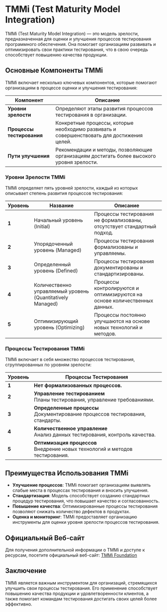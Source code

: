 # TMMi (Test Maturity Model Integration)

TMMi (Test Maturity Model Integration) — это модель зрелости, предназначенная для оценки и улучшения процессов тестирования программного обеспечения. Она помогает организациям развивать и оптимизировать свои практики тестирования, что в свою очередь способствует повышению качества продукции.

## Основные Компоненты TMMi

TMMi включает несколько ключевых компонентов, которые помогают организациям в процессе оценки и улучшения тестирования:

| Компонент                  | Описание                                                                                          |
|---------------------------|--------------------------------------------------------------------------------------------------|
| **Уровни зрелости**       | Определяют этапы развития процессов тестирования в организации.                                   |
| **Процессы тестирования**  | Конкретные процессы, которые необходимо развивать и совершенствовать для достижения целей.       |
| **Пути улучшения**        | Рекомендации и методы, позволяющие организациям достигать более высокого уровня зрелости.        |

### Уровни Зрелости TMMi

TMMi определяет пять уровней зрелости, каждый из которых описывает степень развития процессов тестирования:

| Уровень     | Название                  | Описание                                                                         |
|-------------|---------------------------|---------------------------------------------------------------------------------|
| **1**       | Начальный уровень (Initial) | Процессы тестирования не формализованы, отсутствует стандартный подход.         |
| **2**       | Упорядоченный уровень (Managed) | Процессы тестирования формализованы и управляемы.                              |
| **3**       | Определенный уровень (Defined) | Процессы тестирования документированы и стандартизированы.                      |
| **4**       | Количественно управляемый уровень (Quantitatively Managed) | Процессы контролируются и оптимизируются на основе количественных данных.      |
| **5**       | Оптимизирующий уровень (Optimizing) | Процессы постоянно улучшаются на основе новых технологий и методов.            |

### Процессы Тестирования TMMi

TMMi включает в себя множество процессов тестирования, сгруппированных по уровням зрелости:

| Уровень     | Процессы Тестирования                                                            |
|-------------|----------------------------------------------------------------------------------|
| **1**       | **Нет формализованных процессов.**                                               |
| **2**       | **Управление тестированием** <br> Планы тестирования, управление требованиями.   |
| **3**       | **Определенные процессы** <br> Документирование процессов тестирования, стандарты. |
| **4**       | **Количественное управление** <br> Анализ данных тестирования, контроль качества.  |
| **5**       | **Оптимизация процессов** <br> Внедрение новых технологий и методов тестирования. |

## Преимущества Использования TMMi

- **Улучшение процессов**: TMMi помогает организациям выявлять слабые места в процессах тестирования и вносить улучшения.
- **Стандартизация**: Модель способствует созданию стандартных процедур тестирования, что повышает качество и согласованность.
- **Повышение качества**: Оптимизированные процессы тестирования позволяют снижать количество дефектов в продуктах.
- **Оценка и мониторинг**: TMMi предоставляет организацию инструменты для оценки уровня зрелости процессов тестирования.

## Официальный Веб-сайт

Для получения дополнительной информации о TMMi и доступе к ресурсам, посетите официальный веб-сайт: [TMMi Foundation](https://www.tmmi.org/)

## Заключение

TMMi является важным инструментом для организаций, стремящихся улучшить свои процессы тестирования. Его применение способствует повышению качества продукции и удовлетворенности клиентов, а также помогает командам тестирования достигать своих целей более эффективно.
